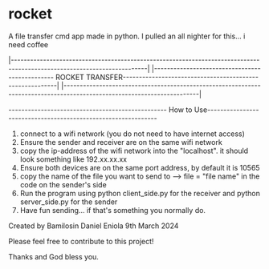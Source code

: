 # rocket
A file transfer cmd app made in python. I pulled an all nighter for this... i need coffee


|------------------------------------------------------------------------------------------------------------------------|
|----------------------------------------------- ROCKET TRANSFER---------------------------------------------------------|
|------------------------------------------------------------------------------------------------------------------------|

------------------------------------------------- How to Use--------------------------------------------------------------
1. connect to a wifi network (you do not need to have internet access)
2. Ensure the sender and receiver are on the same wifi network
3. copy the ip-address of the wifi network into the "localhost". it should look something like 192.xx.xx.xx
4. Ensure both devices are on the same port address, by default it is 10565
5. copy the name of the file you want to send to --> file = "file name" in the code on the sender's side
6. Run the program using python client_side.py for the receiver and python server_side.py for the sender
7. Have fun sending... if that's something you normally do.



Created by Bamilosin Daniel Eniola 9th March 2024

Please feel free to contribute to this project!

Thanks and God bless you.